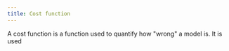 ```yaml
---
title: Cost function
---
```


A cost function is a function used to quantify how "wrong" a model is. It is used 